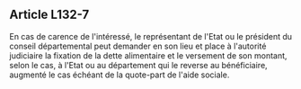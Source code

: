 ## Article L132-7

En cas de carence de l'intéressé, le représentant de l'Etat ou le président du conseil départemental peut
demander en son lieu et place à l'autorité judiciaire la fixation de la dette alimentaire et le versement de son
montant, selon le cas, à l'Etat ou au département qui le reverse au bénéficiaire, augmenté le cas échéant de la
quote-part de l'aide sociale.


